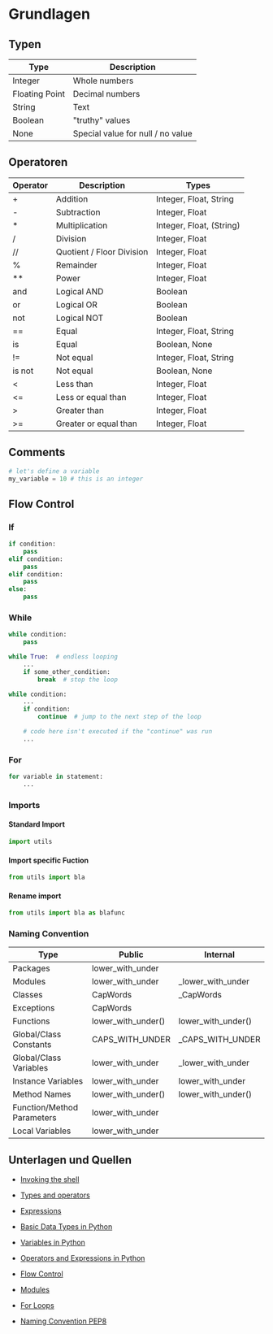 # Grundlagen

## Typen
| Type           | Description                       |
| -------------- | --------------------------------- |
| Integer        | Whole numbers                     |
| Floating Point | Decimal numbers                   |
| String         | Text                              |
| Boolean        | "truthy" values                   |
| None           | Special value for null / no value |

## Operatoren
| Operator | Description               | Types                    |
| -------- | ------------------------- | ------------------------ |
| +        | Addition                  | Integer, Float, String   |
| -        | Subtraction               | Integer, Float           |
| *        | Multiplication            | Integer, Float, (String) |
| /        | Division                  | Integer, Float           |
| //       | Quotient / Floor Division | Integer, Float           |
| %        | Remainder                 | Integer, Float           | 
| **       | Power                     | Integer, Float           |
| and      | Logical AND | Boolean |
| or       | Logical OR  | Boolean | 
| not      | Logical NOT | Boolean |
| ==       | Equal                 | Integer, Float, String |
| is       | Equal                 | Boolean, None          | 
| !=       | Not equal             | Integer, Float, String |
| is not   | Not equal             | Boolean, None          | 
| <        | Less than             | Integer, Float         |
| <=       | Less or equal than    | Integer, Float         | 
| >        | Greater than          | Integer, Float         | 
| >=       | Greater or equal than | Integer, Float         |

## Comments
```python
# let's define a variable
my_variable = 10 # this is an integer
```

## Flow Control
### If
```python
if condition:
    pass
elif condition:
    pass
elif condition:
    pass
else:
    pass
```
### While
```python
while condition:
    pass
```

```python
while True:  # endless looping
    ...
    if some_other_condition:
        break  # stop the loop
```

```python
while condition:
    ...
    if condition:
        continue  # jump to the next step of the loop

    # code here isn't executed if the "continue" was run
    ...
```

### For
```python
for variable in statement:
    ...
```

### Imports
#### Standard Import
```python
import utils
```
#### Import specific Fuction
```python
from utils import bla
```
#### Rename import
```python
from utils import bla as blafunc
```

### Naming Convention
| Type           | Public                       | Internal |
| -------------- | -----------------------------|----------|
|Packages | lower_with_under | |
|Modules | lower_with_under | _lower_with_under |
|Classes | CapWords | _CapWords |
|Exceptions | CapWords | |
|Functions | lower_with_under() | lower_with_under() |
|Global/Class Constants | CAPS_WITH_UNDER | _CAPS_WITH_UNDER |
|Global/Class Variables | lower_with_under | _lower_with_under |
|Instance Variables | lower_with_under | lower_with_under |
|Method Names | lower_with_under() | lower_with_under() |
|Function/Method Parameters | lower_with_under | |
|Local Variables | lower_with_under |  |


## Unterlagen und Quellen
- [Invoking the shell](https://docs.python.org/3/tutorial/interpreter.html)
- [Types and operators](https://docs.python.org/3/library/stdtypes.html)
- [Expressions](https://docs.python.org/3/reference/expressions.html)
- [Basic Data Types in Python](https://realpython.com/python-data-types/)
- [Variables in Python](https://realpython.com/python-variables/)
- [Operators and Expressions in Python](https://realpython.com/python-operators-expressions/)

- [Flow Control](https://docs.python.org/3/tutorial/controlflow.html)
- [Modules](https://docs.python.org/3/tutorial/modules.html)
- [For Loops](https://realpython.com/python-for-loop/)
- [Naming Convention PEP8](https://peps.python.org/pep-0008/#function-and-variable-names)
